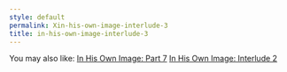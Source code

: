```yaml
---
style: default
permalink: Xin-his-own-image-interlude-3
title: in-his-own-image-interlude-3
---
```

You may also like:
[In His Own Image: Part 7](http://scp-wiki.net/in-his-own-image-part-7)
[In His Own Image: Interlude 2](http://scp-wiki.net/in-his-own-image-interlude-2)